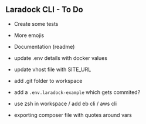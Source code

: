 ## Laradock CLI - To Do
- Create some tests
- More emojis
- Documentation (readme)

- update .env details with docker values
- update vhost file with SITE_URL 
- add .git folder to workspace
- add a `.env.laradock-example` which gets commited?


- use zsh in workspace / add eb cli / aws cli
- exporting composer file with quotes around vars
